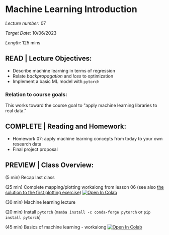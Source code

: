 # Machine Learning Introduction

*Lecture number:* 07

*Target Date:* 10/06/2023

*Length:* 125 mins

## READ | Lecture Objectives:

* Describe machine learning in terms of regression
* Relate *backpropagation* and *loss* to optimization
* Implement a basic ML model with `pytorch`

### Relation to course goals:

This works toward the course goal to "apply machine learning libraries to real data."

## COMPLETE | Reading and Homework:

* Homework 07: apply machine learning concepts from today to your own research data
* Final project proposal

## PREVIEW | Class Overview:

(5 min) Recap last class

(25 min) Complete mapping/plotting workalong from lesson 06 (see also [the solution to the first plotting exercise](https://github.com/taobrienlbl/advanced_earth_science_data_analysis/blob/spring_2023_iub/lessons/06_advanced_plotting/06_workalong01_advanced_plotting_SOLUTION.ipynb))
<a target="_blank" href="https://colab.research.google.com/github/taobrienlbl/advanced_earth_science_data_analysis/blob/spring_2023_iub/lessons/06_advanced_plotting/06_workalong02_mapping.ipynb">
  <img src="https://colab.research.google.com/assets/colab-badge.svg" alt="Open In Colab"/>
</a>

(30 min) Machine learning lecture

(20 min) Install `pytorch` (`mamba install -c conda-forge pytorch` or `pip install pytorch`)

(45 min) Basics of machine learning - workalong
<a target="_blank" href="https://colab.research.google.com/github/taobrienlbl/advanced_earth_science_data_analysis/blob/spring_2023_iub/lessons/07_machine_learning_intro/07_workalong01_machine_learning_basics.ipynb">
  <img src="https://colab.research.google.com/assets/colab-badge.svg" alt="Open In Colab"/>
</a>


